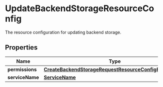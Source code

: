 

# UpdateBackendStorageResourceConfig

The resource configuration for updating backend storage.

## Properties

| Name | Type | Description | Notes |
|------------ | ------------- | ------------- | -------------|
|**permissions** | [**CreateBackendStorageRequestResourceConfigPermissions**](CreateBackendStorageRequestResourceConfigPermissions.md) |  |  |
|**serviceName** | [**ServiceName**](ServiceName.md) |  |  |



